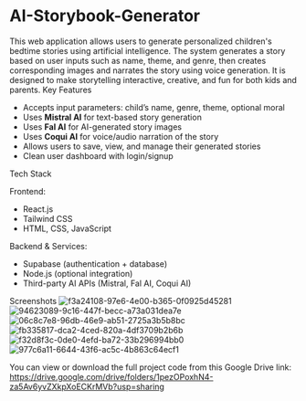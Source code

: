 # AI-Storybook-Generator
This web application allows users to generate personalized children's bedtime stories using artificial intelligence. The system generates a story based on user inputs such as name, theme, and genre, then creates corresponding images and narrates the story using voice generation. It is designed to make storytelling interactive, creative, and fun for both kids and parents.
 Key Features
- Accepts input parameters: child’s name, genre, theme, optional moral
- Uses **Mistral AI** for text-based story generation
- Uses **Fal AI** for AI-generated story images
- Uses **Coqui AI** for voice/audio narration of the story
- Allows users to save, view, and manage their generated stories
- Clean user dashboard with login/signup

 Tech Stack

Frontend:
- React.js  
- Tailwind CSS  
- HTML, CSS, JavaScript

Backend & Services:
- Supabase (authentication + database)  
- Node.js (optional integration)  
- Third-party AI APIs (Mistral, Fal AI, Coqui AI)

Screenshots
![f3a24108-97e6-4e00-b365-0f0925d45281](https://github.com/user-attachments/assets/8ef7cc6d-c939-46da-a052-f1e04ab5be71)
![94623089-9c16-447f-becc-a73a031dea7e](https://github.com/user-attachments/assets/39923bbc-2acb-4e87-bc12-55b873fa03eb)
![06c8c7e8-96db-46e9-ab51-2725a3b5b8bc](https://github.com/user-attachments/assets/81bcdab9-c6bf-4628-977b-61ea1fde57fa)
![fb335817-dca2-4ced-820a-4df3709b2b6b](https://github.com/user-attachments/assets/b4cac6dd-cbd0-4967-9760-7df5f741f3a2)
![f32d8f3c-0de0-4efd-ba72-33b296994bb0](https://github.com/user-attachments/assets/64d1ec90-a1f6-4d17-9ddf-ebd97cf15d54)
![977c6a11-6644-43f6-ac5c-4b863c64ecf1](https://github.com/user-attachments/assets/945d2f15-dbf9-4063-8c7a-506b33793f0a)




You can view or download the full project code from this Google Drive link:  
https://drive.google.com/drive/folders/1pezOPoxhN4-za5Av6yvZXkpXoECKrMVb?usp=sharing
